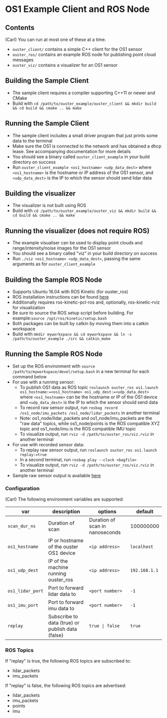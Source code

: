 # OS1 Example Client and ROS Node

## Contents
(Carl) You can run at most one of these at a time.
* `ouster_client/` contains a simple C++ client for the OS1 sensor
* `ouster_ros/` contains an example ROS node for publishing point cloud messages
* `ouster_viz/` contains a  visualizer for an OS1 sensor

## Building the Sample Client
* The sample client requires a compiler supporting C++11 or newer and CMake
* Build with `cd /path/to/ouster_example/ouster_client && mkdir build && cd build && cmake .. && make`

## Running the Sample Client
* The sample client includes a small driver program that just prints some data to the terminal
* Make sure the OS1 is connected to the network and has obtained a dhcp lease. See accompanying documentation for more details
* You should see a binary called `ouster_client_example` in your build directory on success
* Run `ouster_client_example <os1_hostname> <udp_data_dest>` where `<os1_hostname>` is the hostname or IP address of the OS1 sensor, and `<udp_data_dest>` is the IP to which the sensor should send lidar data

## Building the visualizer
* The visualizer is not built using ROS
* Build with `cd /path/to/ouster_example/ouster_viz && mkdir build && cd build && cmake .. && make`

## Running the visualizer (does not require ROS)
* The example visualiser can be used to display point clouds and range/intensity/noise images for the OS1 sensor
* You should see a binary called "viz" in your build directory on success
* Run `./viz <os1_hostname> <udp_data_dest>`, passing the same arguments as for `ouster_client_example`

## Building the Sample ROS Node
* Supports Ubuntu 16.04 with ROS Kinetic (for ouster_ros)
* ROS installation instructions can be found [here](http://wiki.ros.org/kinetic/Installation/Ubuntu)
* Additionally requires ros-kinetic-pcl-ros and, optionally, ros-kinetic-rviz for visualization
* Be sure to source the ROS setup script before building. For example:`source /opt/ros/kinetic/setup.bash`
* Both packages can be built by catkin by moving them into a catkin workspace
* Build with `mkdir myworkspace && cd myworkspace && ln -s /path/to/ouster_example ./src && catkin_make`

## Running the Sample ROS Node
* Set up the ROS environment with `source /path/to/myworkspace/devel/setup.bash` in a new terminal for each command below
* For use with a running sensor:
  - To publish OS1 data as ROS topic `roslaunch ouster_ros os1.launch os1_hostname:=<os1_hostname> os1_udp_dest:=<udp_data_dest>` where `<os1_hostname>` can be the hostname or IP of the OS1 device and `<udp_data_dest>` is the IP to which the sensor should send data
  - To record raw sensor output, run `rosbag record /os1_node/imu_packets /os1_node/lidar_packets` in another terminal
  - Note: os1_node/lidar_packets and os1_node/imu_packets are the "raw data" topics, while os1_node/points is the ROS compatible XYZ topic and os1_node/imu is the ROS compatible IMU topic
  - To visualize output, run `rviz -d /path/to/ouster_ros/viz.rviz` in another terminal
* For use with recorded sensor data:
  - To replay raw sensor output, run `roslaunch ouster_ros os1.launch replay:=true`
  - In a second terminal, run `rosbag play --clock <bagfile>`
  - To visualize output, run `rviz -d /path/to/ouster_ros/viz.rviz` in another terminal
* Sample raw sensor output is available [here](https://data.ouster.io/sample-data-2018-08-29)

### Configuration
(Carl) The following environment variables are supported:

| var | description | options | default |
| --- | --- | --- | --- |
| `scan_dur_ns`    | Duration of scan | Duration of scan in nanoseconds | 100000000 |
| `os1_hostname`   | IP or hostname of the ouster OS1 device | `<ip address>` | `localhost` |
| `os1_udp_dest`   | IP of the machine running ouster_ros | `<ip address>` | `192.168.1.1` |
| `os1_lidar_port` | Port to forward lidar data to | `<port number>` | `-1` |
| `os1_imu_port`   | Port to forward imu data to | `<port number>` | `-1` |
| `replay`         | Subscribe to data (true) or publish data (false) | `true \| false` | `true` |

### ROS Topics
If "replay" is true, the following ROS topics are subscribed to:

* lidar_packets
* imu_packets

If "replay" is false, the following ROS topics are advertised:

* lidar_packets
* imu_packets
* points
* imu

